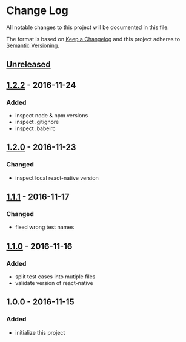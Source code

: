 # Change Log
All notable changes to this project will be documented in this file.

The format is based on [Keep a Changelog](http://keepachangelog.com/) 
and this project adheres to [Semantic Versioning](http://semver.org/).

## [Unreleased]

## [1.2.2] - 2016-11-24
### Added
- inspect node & npm versions
- inspect .gitignore
- inspect .babelrc

## [1.2.0] - 2016-11-23
### Changed
- inspect local react-native version

## [1.1.1] - 2016-11-17
### Changed
- fixed wrong test names

## [1.1.0] - 2016-11-16
### Added
- split test cases into mutiple files
- validate version of react-native

## 1.0.0 - 2016-11-15
### Added
- initialize this project

[1.2.2]: https://github.com/super-fe/superfe-rn-inspector/compare/1.2.0...1.2.2
[1.2.0]: https://github.com/super-fe/superfe-rn-inspector/compare/1.1.1...1.2.0
[1.1.1]: https://github.com/super-fe/superfe-rn-inspector/compare/1.1.0...1.1.1
[1.1.0]: https://github.com/super-fe/superfe-rn-inspector/compare/1.0.0...1.1.0
[Unreleased]: https://github.com/super-fe/superfe-rn-inspector/compare/1.2.2...HEAD
